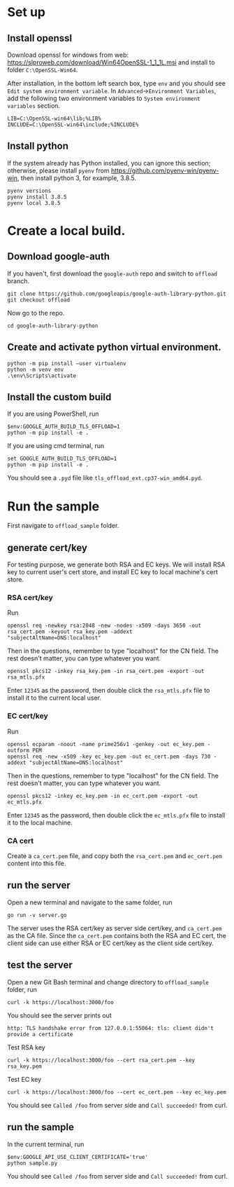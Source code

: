 # Set up

## Install openssl

Download openssl for windows from web:
https://slproweb.com/download/Win64OpenSSL-1_1_1L.msi
and install to folder `C:\OpenSSL-Win64`.

After installation, in the bottom left search box, type `env` and you should see
`Edit system environment variable`. In `Advanced`->`Environment Variables`, add
the following two environment variables to `System environment variables` section.
```
LIB=C:\OpenSSL-win64\lib;%LIB%
INCLUDE=C:\OpenSSL-win64\include;%INCLUDE%
```

## Install python

If the system already has Python installed, you can ignore this section; otherwise,
please install `pyenv` from https://github.com/pyenv-win/pyenv-win, then install
python 3, for example, 3.8.5.
```
pyenv versions
pyenv install 3.8.5
pyenv local 3.8.5
```

# Create a local build.

## Download google-auth

If you haven't, first download the `google-auth` repo and switch to `offload` branch.

```
git clone https://github.com/googleapis/google-auth-library-python.git
git checkout offload
```

Now go to the repo.
```
cd google-auth-library-python
```

## Create and activate python virtual environment.

```
python -m pip install –user virtualenv
python -m venv env
.\env\Scripts\activate
```

## Install the custom build

If you are using PowerShell, run
```
$env:GOOGLE_AUTH_BUILD_TLS_OFFLOAD=1
python -m pip install -e .
```

If you are using cmd terminal, run
```
set GOOGLE_AUTH_BUILD_TLS_OFFLOAD=1
python -m pip install -e .
```

You should see a `.pyd` file like `tls_offload_ext.cp37-win_amd64.pyd`.

# Run the sample

First navigate to `offload_sample` folder.

## generate cert/key

For testing purpose, we generate both RSA and EC keys. We will install RSA key to current
user's cert store, and install EC key to local machine's cert store.

### RSA cert/key
Run 
```
openssl req -newkey rsa:2048 -new -nodes -x509 -days 3650 -out rsa_cert.pem -keyout rsa_key.pem -addext "subjectAltName=DNS:localhost"
```
Then in the questions, remember to type "localhost" for the CN field. The rest doesn't matter, you
can type whatever you want.

```
openssl pkcs12 -inkey rsa_key.pem -in rsa_cert.pem -export -out rsa_mtls.pfx
```
Enter `12345` as the password, then double click the `rsa_mtls.pfx` file to install it
to the current local user.

### EC cert/key
Run
```
openssl ecparam -noout -name prime256v1 -genkey -out ec_key.pem -outform PEM
openssl req -new -x509 -key ec_key.pem -out ec_cert.pem -days 730 -addext "subjectAltName=DNS:localhost"
```
Then in the questions, remember to type "localhost" for the CN field. The rest doesn't matter, you
can type whatever you want.

```
openssl pkcs12 -inkey ec_key.pem -in ec_cert.pem -export -out ec_mtls.pfx
```
Enter `12345` as the password, then double click the `ec_mtls.pfx` file to install it
to the local machine.

### CA cert

Create a `ca_cert.pem` file, and copy both the `rsa_cert.pem` and `ec_cert.pem` content into this file.

## run the server 

Open a new terminal and navigate to the same folder, run

```
go run -v server.go 
```

The server uses the RSA cert/key as server side cert/key, and `ca_cert.pem` as the CA file. Since the
`ca_cert.pem` contains both the RSA and EC cert, the client side can use either RSA or EC cert/key as
the client side cert/key.

## test the server

Open a new Git Bash terminal and change directory to `offload_sample` folder, run 

```
curl -k https://localhost:3000/foo 
```
You should see the server prints out 
```
http: TLS handshake error from 127.0.0.1:55064: tls: client didn't provide a certificate
```

Test RSA key
```
curl -k https://localhost:3000/foo --cert rsa_cert.pem --key rsa_key.pem 
```
Test EC key
```
curl -k https://localhost:3000/foo --cert ec_cert.pem --key ec_key.pem
```
You should see `Called /foo` from server side and `Call succeeded!` from curl.

## run the sample

In the current terminal, run

```
$env:GOOGLE_API_USE_CLIENT_CERTIFICATE='true'
python sample.py
```

You should see `Called /foo` from server side and `Call succeeded!` from curl.
